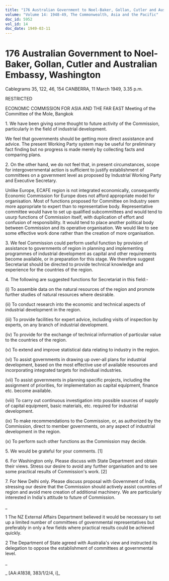 ```yaml
---
title: "176 Australian Government to Noel-Baker, Gollan, Cutler and Australian Embassy, Washington"
volume: "Volume 14: 1948-49, The Commonwealth, Asia and the Pacific"
doc_id: 5952
vol_id: 14
doc_date: 1949-03-11
---
```


# 176 Australian Government to Noel-Baker, Gollan, Cutler and Australian Embassy, Washington

Cablegrams 35, 122, 46, 154 CANBERRA, 11 March 1949, 3.35 p.m.

RESTRICTED

ECONOMIC COMMISSION FOR ASIA AND THE FAR EAST Meeting of the Committee of the Mole, Bangkok

1\. We have been giving some thought to future activity of the Commission, particularly in the field of industrial development.

We feel that governments should be getting more direct assistance and advice. The present Working Party system may be useful for preliminary fact finding but no progress is made merely by collecting facts and comparing plans.

2\. On the other hand, we do not feel that, in present circumstances, scope for intergovernmental action is sufficient to justify establishment of committees on a government level as proposed by Industrial Working Party and Executive Secretary.

Unlike Europe, ECAFE region is not integrated economically, consequently Economic Commission for Europe does not afford appropriate model for organisation. Most of functions proposed for Committee on Industry seem more appropriate to expert than to representative body. Representative committee would have to set up qualified subcommittees and would tend to usurp functions of Commission itself, with duplication of effort and confusion of responsibility. It would tend to place another political body between Commission and its operative organisation. We would like to see some effective work done rather than the creation of more organisation.

3\. We feel Commission could perform useful function by provision of assistance to governments of region in planning and implementing programmes of industrial development as capital and other requirements become available, or in preparation for this stage. We therefore suggest Secretariat should be directed to provide technical knowledge and experience for the countries of the region.

4\. The following are suggested functions for Secretariat in this field:-

(i) To assemble data on the natural resources of the region and promote further studies of natural resources where desirable.

(ii) To conduct research into the economic and technical aspects of industrial development in the region.

(iii) To provide facilities for expert advice, including visits of inspection by experts, on any branch of industrial development.

(iv) To provide for the exchange of technical information of particular value to the countries of the region.

(v) To extend and improve statistical data relating to industry in the region.

(vi) To assist governments in drawing up over-all plans for industrial development, based on the most effective use of available resources and incorporating integrated targets for individual industries.

(vii) To assist governments in planning specific projects, including the assignment of priorities, for implementation as capital equipment, finance etc. become available.

(viii) To carry out continuous investigation into possible sources of supply of capital equipment, basic materials, etc. required for industrial development.

(ix) To make recommendations to the Commission, or, as authorized by the Commission, direct to member governments, on any aspect of industrial development in the region.

(x) To perform such other functions as the Commission may decide.

5\. We would be grateful for your comments. [1]

6\. For Washington only. Please discuss with State Department and obtain their views. Stress our desire to avoid any further organisation and to see some practical results of Commission's work. [2]

7\. For New Delhi only. Please discuss proposal with Government of India, stressing our desire that the Commission should actively assist countries of region and avoid mere creation of additional machinery. We are particularly interested in India's attitude to future of Commission.

_

1 The NZ External Affairs Department believed it would be necessary to set up a limited number of committees of governmental representatives but preferably in only a few fields where practical results could be achieved quickly.

2 The Department of State agreed with Australia's view and instructed its delegation to oppose the establishment of committees at governmental level.

_

_ [AA:A1838, 383/1/2/4, i]_
